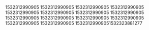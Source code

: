 1532312990905
1532312990905
1532312990905
1532312990905
1532312990905
1532312990905
1532312990905
1532312990905
1532312990905
1532312990905
1532312990905
1532312990905
1532312990905
1532312990905
15323129909051532323881277